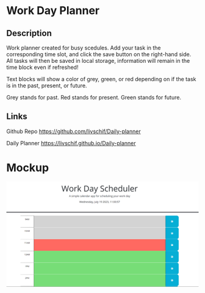 # Work Day Planner

## Description 
Work planner created for busy scedules. Add your task in the corresponding time slot, and click the save button on the right-hand side. All tasks will then be saved in local storage, information will remain in the time block even if refreshed!

Text blocks will show a color of grey, green, or red depending on if the task is in the past, present, or future. 

Grey stands for past.
Red stands for present.
Green stands for future.

## Links
Github Repo
https://github.com/livschif/Daily-planner

Daily Planner
https://livschif.github.io/Daily-planner

# Mockup

![Mockup Photo](./mockup.png)


